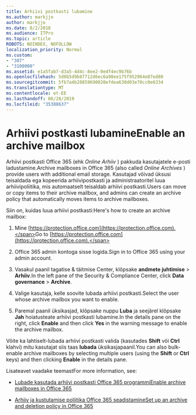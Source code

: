 ```yaml
---
title: Arhiivi postkasti lubamine
ms.author: markjjo
author: markjjo
ms.date: 8/2/2018
ms.audience: ITPro
ms.topic: article
ROBOTS: NOINDEX, NOFOLLOW
localization_priority: Normal
ms.custom:
- "307"
- "3100008"
ms.assetid: e1a5fab7-d3a5-4d4c-8ee2-0edf4ec9b76b
ms.openlocfilehash: 5d0b5d9b87712d6ec6a98ee175f952964e87ed80
ms.sourcegitcommit: 5fb7a4b28859690020efdea630d03e70cc0e6334
ms.translationtype: MT
ms.contentlocale: et-EE
ms.lasthandoff: 06/28/2019
ms.locfileid: "35388637"
---
```

# <a name="enable-an-archive-mailbox"></a><span data-ttu-id="fac38-102">Arhiivi postkasti lubamine</span><span class="sxs-lookup"><span data-stu-id="fac38-102">Enable an archive mailbox</span></span>

<span data-ttu-id="fac38-103">Arhiivi postkasti Office 365 (ehk *Online Arhiiv* ) pakkuda kasutajatele e-posti ladustamine.</span><span class="sxs-lookup"><span data-stu-id="fac38-103">Archive mailboxes in Office 365 (also called  *Online Archives*  ) provide users with additional email storage.</span></span> <span data-ttu-id="fac38-104">Kasutajad võivad üksusi teisaldada ega kopeerida arhiivipostkasti ja administraatoritel luua arhiivipoliitika, mis automaatselt teisaldab arhiivi postkasti.</span><span class="sxs-lookup"><span data-stu-id="fac38-104">Users can move or copy items to their archive mailbox, and admins can create an archive policy that automatically moves items to archive mailboxes.</span></span>
  
<span data-ttu-id="fac38-105">Siin on, kuidas luua arhiivi postkasti:</span><span class="sxs-lookup"><span data-stu-id="fac38-105">Here's how to create an archive mailbox:</span></span>
  
1. <span data-ttu-id="fac38-106">Mine [https://protection.office.com](https://protection.office.com).</span><span class="sxs-lookup"><span data-stu-id="fac38-106">Go to [https://protection.office.com](https://protection.office.com).</span></span>

2. <span data-ttu-id="fac38-107">Office 365 admin kontoga sisse logida.</span><span class="sxs-lookup"><span data-stu-id="fac38-107">Sign in to Office 365 using your admin account.</span></span>

3. <span data-ttu-id="fac38-108">Vasakul paanil tagatise &amp; täitmise Center, klõpsake **andmete juhtimise** \> **Arhiiv**.</span><span class="sxs-lookup"><span data-stu-id="fac38-108">In the left pane of the Security &amp; Compliance Center, click **Data governance** \> **Archive**.</span></span>

4. <span data-ttu-id="fac38-109">Valige kasutaja, kelle soovite lubada arhiivi postkasti.</span><span class="sxs-lookup"><span data-stu-id="fac38-109">Select the user whose archive mailbox you want to enable.</span></span>

5. <span data-ttu-id="fac38-110">Paremal paanil üksikasjad, klõpsake nuppu **Luba** ja seejärel klõpsake **Jah** hoiatusteate arhiivi postkasti lubamine.</span><span class="sxs-lookup"><span data-stu-id="fac38-110">In the details pane on the right, click **Enable** and then click **Yes** in the warning message to enable the archive mailbox.</span></span>

<span data-ttu-id="fac38-111">Võite ka lahtiselt-lubada arhiivi postkasti valida (kasutades **Shift** või **Ctrl** klahvi) mitu kasutajat siis taas **lubada** üksikasjapaanil.</span><span class="sxs-lookup"><span data-stu-id="fac38-111">You can also bulk-enable archive mailboxes by selecting multiple users (using the **Shift** or **Ctrl** keys) and then clicking **Enable** in the details pane.</span></span>
  
<span data-ttu-id="fac38-112">Lisateavet vaadake teemast</span><span class="sxs-lookup"><span data-stu-id="fac38-112">For more information, see:</span></span>
  
- [<span data-ttu-id="fac38-113">Lubade kasutada arhiivi postkasti Office 365 programmi</span><span class="sxs-lookup"><span data-stu-id="fac38-113">Enable archive mailboxes in Office 365</span></span>](https://support.office.com/article/enable-archive-mailboxes-in-the-office-365-security-compliance-center-268a109e-7843-405b-bb3d-b9393b2342ce)

- [<span data-ttu-id="fac38-114">Arhiiv ja kustutamise poliitika Office 365 seadistamine</span><span class="sxs-lookup"><span data-stu-id="fac38-114">Set up an archive and deletion policy in Office 365</span></span>](https://support.office.com/article/Set-up-an-archive-and-deletion-policy-for-mailboxes-in-your-Office-365-organization-ec3587e4-7b4a-40fb-8fb8-8aa05aeae2ce)
